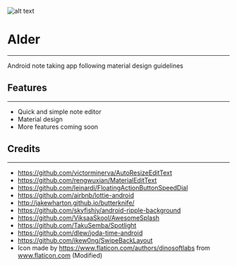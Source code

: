 ![alt text](https://github.com/KunaalKumar/Alder/blob/master/app/src/main/res/drawable/alder_icon.png "Alder")
# Alder
___

Android note taking app following material design guidelines

## Features
___
*  Quick and simple note editor
*  Material design 
*  More features coming soon

## Credits
___
* https://github.com/victorminerva/AutoResizeEditText
* https://github.com/rengwuxian/MaterialEditText
* https://github.com/leinardi/FloatingActionButtonSpeedDial
* https://github.com/airbnb/lottie-android
* http://jakewharton.github.io/butterknife/
* https://github.com/skyfishjy/android-ripple-background
* https://github.com/ViksaaSkool/AwesomeSplash
* https://github.com/TakuSemba/Spotlight
* https://github.com/dlew/joda-time-android
* https://github.com/ikew0ng/SwipeBackLayout
* Icon made by https://www.flaticon.com/authors/dinosoftlabs from www.flaticon.com (Modified)

